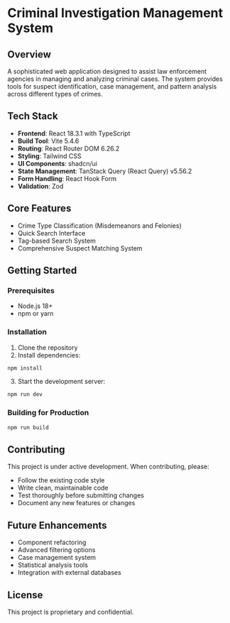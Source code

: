 # Criminal Investigation Management System

## Overview
A sophisticated web application designed to assist law enforcement agencies in managing and analyzing criminal cases. The system provides tools for suspect identification, case management, and pattern analysis across different types of crimes.

## Tech Stack
- **Frontend**: React 18.3.1 with TypeScript
- **Build Tool**: Vite 5.4.6
- **Routing**: React Router DOM 6.26.2
- **Styling**: Tailwind CSS
- **UI Components**: shadcn/ui
- **State Management**: TanStack Query (React Query) v5.56.2
- **Form Handling**: React Hook Form
- **Validation**: Zod

## Core Features
- Crime Type Classification (Misdemeanors and Felonies)
- Quick Search Interface
- Tag-based Search System
- Comprehensive Suspect Matching System

## Getting Started

### Prerequisites
- Node.js 18+
- npm or yarn

### Installation
1. Clone the repository
2. Install dependencies:
```bash
npm install
```

3. Start the development server:
```bash
npm run dev
```

### Building for Production
```bash
npm run build
```

## Contributing
This project is under active development. When contributing, please:
- Follow the existing code style
- Write clean, maintainable code
- Test thoroughly before submitting changes
- Document any new features or changes

## Future Enhancements
- Component refactoring
- Advanced filtering options
- Case management system
- Statistical analysis tools
- Integration with external databases

## License
This project is proprietary and confidential.
